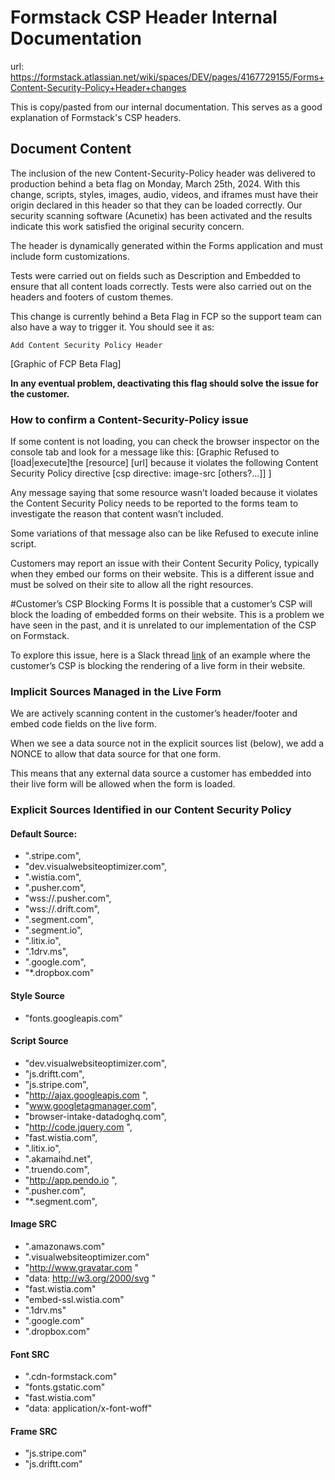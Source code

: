 # Formstack CSP Header Internal Documentation

url: https://formstack.atlassian.net/wiki/spaces/DEV/pages/4167729155/Forms+Content-Security-Policy+Header+changes

This is copy/pasted from our internal documentation.
This serves as a good explanation of Formstack's CSP headers.

## Document Content

The inclusion of the new Content-Security-Policy header was delivered to production behind a beta flag on Monday, March 25th, 2024. With this change, scripts, styles, images, audio, videos, and iframes must have their origin declared in this header so that they can be loaded correctly. Our security scanning software (Acunetix) has been activated and the results indicate this work satisfied the original security concern.

The header is dynamically generated within the Forms application and must include form customizations.

Tests were carried out on fields such as Description and Embedded to ensure that all content loads correctly. Tests were also carried out on the headers and footers of custom themes.

This change is currently behind a Beta Flag in FCP so the support team can also have a way to trigger it. You should see it as:

`Add Content Security Policy Header`

[Graphic of FCP Beta Flag]

**In any eventual problem, deactivating this flag should solve the issue for the customer.**

### How to confirm a Content-Security-Policy issue

If some content is not loading, you can check the browser inspector on the console tab and look for a message like this:
[Graphic
Refused to [load|execute]the [resource] [url] because it violates the following Content Security Policy directive [csp directive: image-src [others?...]]
]

Any message saying that some resource wasn’t loaded because it violates the Content Security Policy needs to be reported to the forms team to investigate the reason that content wasn’t included.

Some variations of that message also can be like Refused to execute inline script.

Customers may report an issue with their Content Security Policy, typically when they embed our forms on their website. This is a different issue and must be solved on their site to allow all the right resources.

#Customer’s CSP Blocking Forms
It is possible that a customer’s CSP will block the loading of embedded forms on their website. This is a problem we have seen in the past, and it is unrelated to our implementation of the CSP on Formstack.

To explore this issue, here is a Slack thread [link](https://formstack.slack.com/archives/C3LQ7KNFN/p1718740997133829) of an example where the customer’s CSP is blocking the rendering of a live form in their website.

### Implicit Sources Managed in the Live Form

We are actively scanning content in the customer’s header/footer and embed code fields on the live form.

When we see a data source not in the explicit sources list (below), we add a NONCE to allow that data source for that one form.

This means that any external data source a customer has embedded into their live form will be allowed when the form is loaded.

### Explicit Sources Identified in our Content Security Policy

#### Default Source:

- ".stripe.com",
- "dev.visualwebsiteoptimizer.com",
- ".wistia.com",
- ".pusher.com",
- "wss://.pusher.com",
- "wss://.drift.com",
- ".segment.com",
- ".segment.io",
- ".litix.io",
- ".1drv.ms",
- ".google.com",
- "\*.dropbox.com"

#### Style Source

- "fonts.googleapis.com"

#### Script Source

- "dev.visualwebsiteoptimizer.com",
- "js.driftt.com",
- "js.stripe.com",
- "http://ajax.googleapis.com ",
- "www.googletagmanager.com",
- "browser-intake-datadoghq.com",
- "http://code.jquery.com ",
- "fast.wistia.com",
- ".litix.io",
- ".akamaihd.net",
- ".truendo.com",
- "http://app.pendo.io ",
- ".pusher.com",
- "\*.segment.com",

#### Image SRC

- ".amazonaws.com"
- ".visualwebsiteoptimizer.com"
- "http://www.gravatar.com "
- "data: http://w3.org/2000/svg "
- "fast.wistia.com"
- "embed-ssl.wistia.com"
- ".1drv.ms"
- ".google.com"
- ".dropbox.com"

#### Font SRC

- ".cdn-formstack.com"
- "fonts.gstatic.com"
- "fast.wistia.com"
- "data: application/x-font-woff"

#### Frame SRC

- "js.stripe.com"
- "js.driftt.com"
